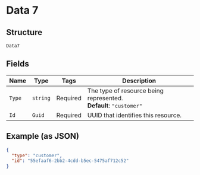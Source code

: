 
# Data 7

## Structure

`Data7`

## Fields

| Name | Type | Tags | Description |
|  --- | --- | --- | --- |
| `Type` | `string` | Required | The type of resource being represented.<br>**Default**: `"customer"` |
| `Id` | `Guid` | Required | UUID that identifies this resource. |

## Example (as JSON)

```json
{
  "type": "customer",
  "id": "55efaaf6-2bb2-4cdd-b5ec-5475af712c52"
}
```


